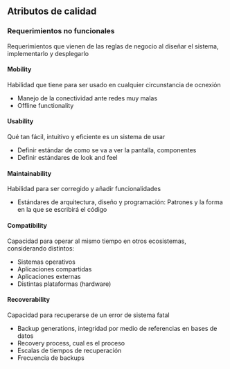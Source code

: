 
## Atributos de calidad

### Requerimientos no funcionales

Requerimientos que vienen de las reglas de negocio al diseñar el sistema, implementarlo y desplegarlo

#### Mobility

Habilidad que tiene para ser usado en cualquier circunstancia de ocnexión
 - Manejo de la conectividad ante redes muy malas
 - Offline functionality

#### Usability

Qué tan fácil, intuitivo y eficiente es un sistema de usar
- Definir estándar de como se va a ver la pantalla, componentes
- Definir estándares de look and feel

#### Maintainability

Habilidad para ser corregido y añadir funcionalidades
- Estándares de arquitectura, diseño y programación: Patrones y la forma en la que se escribirá el código

#### Compatibility

Capacidad para operar al mismo tiempo en otros ecosistemas, considerando distintos:
- Sistemas operativos
- Aplicaciones compartidas
- Aplicaciones externas
- Distintas plataformas (hardware)


#### Recoverability

Capacidad para recuperarse de un error de sistema fatal

- Backup generations, integridad por medio de referencias en bases de datos
- Recovery process, cual es el proceso
- Escalas de tiempos de recuperación
- Frecuencia de backups

